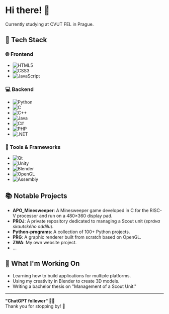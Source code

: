 # Hi there! 👋

Currently studying at CVUT FEL in Prague.

## 🔧 Tech Stack
### 🌐 Frontend
- ![HTML5](https://img.shields.io/badge/-HTML5-E34F26?style=flat&logo=html5&logoColor=white)
- ![CSS3](https://img.shields.io/badge/-CSS3-1572B6?style=flat&logo=css3&logoColor=white)
- ![JavaScript](https://img.shields.io/badge/-JavaScript-F7DF1E?style=flat&logo=javascript&logoColor=black)

### 💻 Backend
- ![Python](https://img.shields.io/badge/-Python-3776AB?style=flat&logo=python&logoColor=white)
- ![C](https://img.shields.io/badge/-C-A8B9CC?style=flat&logo=c&logoColor=black)
- ![C++](https://img.shields.io/badge/-C++-00599C?style=flat&logo=cplusplus&logoColor=white)
- ![Java](https://img.shields.io/badge/-Java-007396?style=flat&logo=java&logoColor=white)
- ![C#](https://img.shields.io/badge/-C%23-239120?style=flat&logo=csharp&logoColor=white)
- ![PHP](https://img.shields.io/badge/-PHP-777BB4?style=flat&logo=php&logoColor=white)
- ![.NET](https://img.shields.io/badge/-.NET-512BD4?style=flat&logo=dotnet&logoColor=white)

### 🔧 Tools & Frameworks
- ![Qt](https://img.shields.io/badge/-Qt6-41CD52?style=flat&logo=qt&logoColor=white)
- ![Unity](https://img.shields.io/badge/-Unity-000000?style=flat&logo=unity&logoColor=white)
- ![Blender](https://img.shields.io/badge/-Blender-F5792A?style=flat&logo=blender&logoColor=white)
- ![OpenGL](https://img.shields.io/badge/-OpenGL-5586A4?style=flat&logo=opengl&logoColor=white)
- ![Assembly](https://img.shields.io/badge/-Assembly-525252?style=flat)

## 📚 Notable Projects
- **APO_Minesweeper**: A Minesweeper game developed in C for the RISC-V processor and run on a 480×360 display pad.
- **PROJ**: A private repository dedicated to managing a Scout unit (*správa skautského oddílu*).
- **Python-programs**: A collection of 100+ Python projects.
- **PRG**: A graphic renderer built from scratch based on OpenGL.
- **ZWA**: My own website project.
- ...

## 🌱 What I'm Working On
- Learning how to build applications for multiple platforms.
- Using my creativity in Blender to create 3D models.
- Writing a bachelor thesis on "Management of a Scout Unit."

---

**"ChatGPT follower" 🤖✨**  
Thank you for stopping by! 🌟
